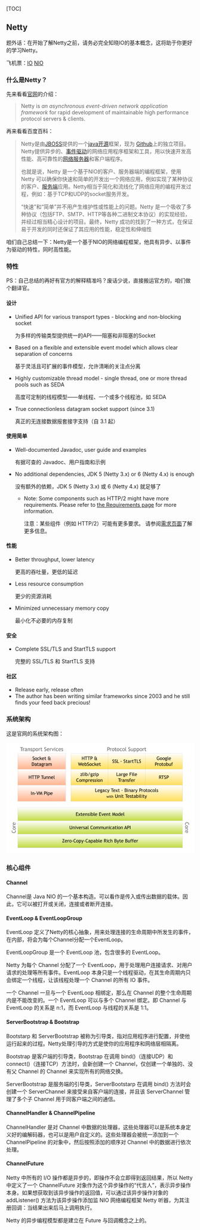 [TOC]



## Netty

题外话：在开始了解Netty之前，请务必完全知晓IO的基本概念，这将助于你更好的学习Netty。

飞机票：[IO](../../../../BaseJava/IO/IO.md)   [NIO](../../../../BaseJava/IO/NIO.md)

### 什么是Netty？

先来看看[官网](https://netty.io)的介绍：

> Netty is *an asynchronous event-driven network application framework*
> for rapid development of maintainable high performance protocol servers & clients.

再来看看百度百科：

> Netty是由[JBOSS](https://baike.baidu.com/item/JBOSS)提供的一个[java开源](https://baike.baidu.com/item/java开源/10795649)框架，现为 [Github](https://baike.baidu.com/item/Github/10145341)上的独立项目。Netty提供异步的、[事件驱动](https://baike.baidu.com/item/事件驱动/9597519)的网络应用程序框架和工具，用以快速开发高性能、高可靠性的[网络服务器](https://baike.baidu.com/item/网络服务器/99096)和客户端程序。
>
> 也就是说，Netty 是一个基于NIO的客户、服务器端的编程框架，使用Netty 可以确保你快速和简单的开发出一个网络应用，例如实现了某种协议的客户、[服务端](https://baike.baidu.com/item/服务端/6492316)应用。Netty相当于简化和流线化了网络应用的编程开发过程，例如：基于TCP和UDP的socket服务开发。
>
> “快速”和“简单”并不用产生维护性或性能上的问题。Netty 是一个吸收了多种协议（包括FTP、SMTP、HTTP等各种二进制文本协议）的实现经验，并经过相当精心设计的项目。最终，Netty 成功的找到了一种方式，在保证易于开发的同时还保证了其应用的性能，稳定性和伸缩性

咱们自己总结一下：Netty是一个基于NIO的网络编程框架，他具有异步、以事件为驱动的特性，同时高性能。

### 特性

PS：自己总结的再好有官方的解释精准吗？废话少说，直接搬运官方的，咱们做个翻译官。

#### 设计

- Unified API for various transport types - blocking and non-blocking socket

  为多样的传输类型提供统一的API——阻塞和非阻塞的Socket

- Based on a flexible and extensible event model which allows clear separation of concerns

  基于灵活且可扩展的事件模型，允许清晰的关注点分离

- Highly customizable thread model - single thread, one or more thread pools such as SEDA

  高度可定制的线程模型——单线程、一个或多个线程池，如 SEDA

- True connectionless datagram socket support (since 3.1)

  真正的无连接数据报套接字支持（自 3.1 起）

#### 使用简单

- Well-documented Javadoc, user guide and examples

  有据可查的 Javadoc、用户指南和示例

- No additional dependencies, JDK 5 (Netty 3.x) or 6 (Netty 4.x) is enough

  没有额外的依赖，JDK 5 (Netty 3.x) 或 6 (Netty 4.x) 就足够了

  - Note: Some components such as HTTP/2 might have more requirements. Please refer to [the Requirements page](https://netty.io/wiki/requirements.html) for more information.

    注意：某些组件（例如 HTTP/2）可能有更多要求。 请参阅[需求页面](https://netty.io/wiki/requirements.html)了解更多信息。

#### 性能

- Better throughput, lower latency

  更高的吞吐量，更低的延迟

- Less resource consumption

  更少的资源消耗

- Minimized unnecessary memory copy

  最小化不必要的内存复制

#### 安全 

- Complete SSL/TLS and StartTLS support

  完整的 SSL/TLS 和 StartTLS 支持 

#### 社区

- Release early, release often
- The author has been writing similar frameworks since 2003 and he still finds your feed back precious!

### 系统架构

这是官网的系统架构图：

![图片](Netty简介.assets/components.jpg)

### 核心组件

#### Channel

Channel是 Java NIO 的一个基本构造。可以看作是传入或传出数据的载体。因此，它可以被打开或关闭，连接或者断开连接。

#### EventLoop & EventLoopGroup

EventLoop 定义了Netty的核心抽象，用来处理连接的生命周期中所发生的事件，在内部，将会为每个Channel分配一个EventLoop。

EventLoopGroup 是一个 EventLoop 池，包含很多的 EventLoop。

Netty 为每个 Channel 分配了一个 EventLoop，用于处理用户连接请求、对用户请求的处理等所有事件。EventLoop 本身只是一个线程驱动，在其生命周期内只会绑定一个线程，让该线程处理一个 Channel 的所有 IO 事件。

一个 Channel 一旦与一个 EventLoop 相绑定，那么在 Channel 的整个生命周期内是不能改变的。一个 EventLoop 可以与多个 Channel 绑定。即 Channel 与 EventLoop 的关系是 n:1，而 EventLoop 与线程的关系是 1:1。

#### ServerBootstrap & Bootstrap

Bootstarp 和 ServerBootstrap 被称为引导类，指对应用程序进行配置，并使他运行起来的过程。Netty处理引导的方式是使你的应用程序和网络层相隔离。

Bootstrap 是客户端的引导类，Bootstrap 在调用 bind()（连接UDP）和 connect()（连接TCP）方法时，会新创建一个 Channel，仅创建一个单独的、没有父 Channel 的 Channel 来实现所有的网络交换。

ServerBootstrap 是服务端的引导类，ServerBootstarp 在调用 bind() 方法时会创建一个 ServerChannel 来接受来自客户端的连接，并且该 ServerChannel 管理了多个子 Channel 用于同客户端之间的通信。

#### ChannelHandler & ChannelPipeline

ChannelHandler 是对 Channel 中数据的处理器，这些处理器可以是系统本身定义好的编解码器，也可以是用户自定义的。这些处理器会被统一添加到一个 ChannelPipeline 的对象中，然后按照添加的顺序对 Channel 中的数据进行依次处理。

#### ChannelFuture

Netty 中所有的 I/O 操作都是异步的，即操作不会立即得到返回结果，所以 Netty 中定义了一个 ChannelFuture 对象作为这个异步操作的“代言人”，表示异步操作本身。如果想获取到该异步操作的返回值，可以通过该异步操作对象的addListener() 方法为该异步操作添加监 NIO 网络编程框架 Netty 听器，为其注册回调：当结果出来后马上调用执行。

Netty 的异步编程模型都是建立在 Future 与回调概念之上的。




